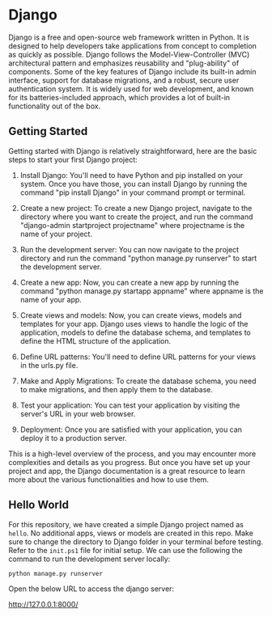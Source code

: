 # Django

Django is a free and open-source web framework written in Python. It is designed to help developers take applications from concept to completion as quickly as possible. Django follows the Model-View-Controller (MVC) architectural pattern and emphasizes reusability and "plug-ability" of components. Some of the key features of Django include its built-in admin interface, support for database migrations, and a robust, secure user authentication system. It is widely used for web development, and known for its batteries-included approach, which provides a lot of built-in functionality out of the box.

## Getting Started

Getting started with Django is relatively straightforward, here are the basic steps to start your first Django project:

1. Install Django: You'll need to have Python and pip installed on your system. Once you have those, you can install Django by running the command "pip install Django" in your command prompt or terminal.

1. Create a new project: To create a new Django project, navigate to the directory where you want to create the project, and run the command "django-admin startproject projectname" where projectname is the name of your project.

1. Run the development server: You can now navigate to the project directory and run the command "python manage.py runserver" to start the development server.

1. Create a new app: Now, you can create a new app by running the command "python manage.py startapp appname" where appname is the name of your app.

1. Create views and models: Now, you can create views, models and templates for your app. Django uses views to handle the logic of the application, models to define the database schema, and templates to define the HTML structure of the application.

1. Define URL patterns: You'll need to define URL patterns for your views in the urls.py file.

1. Make and Apply Migrations: To create the database schema, you need to make migrations, and then apply them to the database.

1. Test your application: You can test your application by visiting the server's URL in your web browser.

1. Deployment: Once you are satisfied with your application, you can deploy it to a production server.

This is a high-level overview of the process, and you may encounter more complexities and details as you progress. But once you have set up your project and app, the Django documentation is a great resource to learn more about the various functionalities and how to use them.

## Hello World

For this repository, we have created a simple Django project named as `hello`. No additional apps, views or models are created in this repo. Make sure to change the directory to Django folder in your terminal before testing.
Refer to the `init.ps1` file for initial setup. We can use the following the command to run the development server locally:

`python manage.py runserver`

Open the below URL to access the django server:

http://127.0.0.1:8000/

